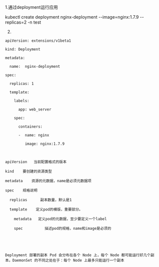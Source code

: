 1.通过deployment运行应用

kubectl create deployment  nginx-deployment --image=nginx:1.7.9 --replicas=2 -n test



2.
```linux
apiVersion: extensions/v1beta1

kind: Deployment

metadata:

  name:  nginx-deployment

spec:

  replicas: 1

  template:

​    labels:

​      app: web_server

​    spec:

​      containers:

​      -  name: nginx

​         image: nginx:1.7.9



apiVersion   当前配置格式的版本

kind    要创建的资源类型

metadata    资源的元数据，name是必须元数据项

spec    规格说明

  replicas      副本数量，默认是1

  template    定义pod的模版，重要部分。

    metadata   定义pod的元数据，至少要定义一个label

​    spec          描述pod的规格，name和image是必须的





Deployment 部署的副本 Pod 会分布在各个 Node 上，每个 Node 都可能运行好几个副本。DaemonSet 的不同之处在于：每个 Node 上最多只能运行一个副本




```